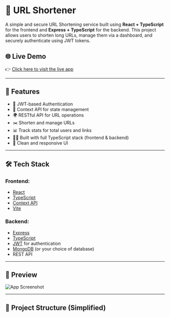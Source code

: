 # 🔗 URL Shortener

A simple and secure URL Shortening service built using **React + TypeScript** for the frontend and **Express + TypeScript** for the backend. This project allows users to shorten long URLs, manage them via a dashboard, and securely authenticate using JWT tokens.

## 🌐 Live Demo

👉 [Click here to visit the live app](https://url-shortening-react.vercel.app/login)

---

## 🚀 Features

- 🔐 JWT-based Authentication
- 🧠 Context API for state management
- 🌍 RESTful API for URL operations
- ✂️ Shorten and manage URLs
- 📊 Track stats for total users and links
- 👨‍💻 Built with full TypeScript stack (frontend & backend)
- 🎨 Clean and responsive UI

---

## 🛠️ Tech Stack

### Frontend:
- [React](https://reactjs.org/)
- [TypeScript](https://www.typescriptlang.org/)
- [Context API](https://reactjs.org/docs/context.html)
- [Vite](https://vitejs.dev/)

### Backend:
- [Express](https://expressjs.com/)
- [TypeScript](https://www.typescriptlang.org/)
- [JWT](https://jwt.io/) for authentication
- [MongoDB](https://www.mongodb.com/) (or your choice of database)
- REST API

---

## 📸 Preview

![App Screenshot](https://user-images.githubusercontent.com/your-screenshot.png) 

---

## 📂 Project Structure (Simplified)

